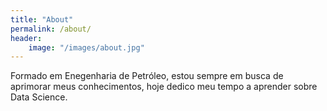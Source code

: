 ```yaml
---
title: "About"
permalink: /about/
header:
	image: "/images/about.jpg"
---
```



Formado em Enegenharia de Petróleo, estou sempre em busca de aprimorar meus conhecimentos, 
hoje dedico meu tempo a aprender sobre Data Science.